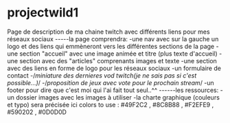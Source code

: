 # projectwild1
Page de description de ma chaine twitch avec différents liens pour mes réseaux sociaux
-----la page comprendra:
          -une nav avec sur la gauche un logo et des liens qui emmèneront vers les différentes sections de la page
          -une section "accueil" avec une image animée et titre (plus texte d'accueil)
          -une section avec des "articles" comprenants images et texte
          -une section avec des liens en forme de logo pour les réseaux sociaux
          -un formulaire de contact
          -/*miniature des dernieres vod twitch(je ne sais pas si c'est possible...)*/
          -/*proposition de jeux avec vote pour le prochain stream*/
          -un footer pour dire que c'est moi qui l'ai fait tout seul..^^
------les ressources:
          -un dossier images avec les images à utiliser
          -la charte graphique (couleurs et typo) sera précisée ici
             colors to use : #49F2C2 , #8C8B88 , #F2EFE9 , #590202 , #0D0D0D